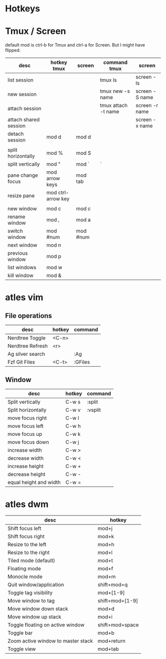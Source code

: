 # Hotkeys

# Tmux / Screen
default mod is ctrl-b for Tmux and ctrl-a for Screen. But I might have flipped.

| desc                  | hotkey tmux        | screen   | command tmux        | screen                |
| --------------------- | -------------------|--------- | --------------------|---------------------- |
| list session          |                    |          | tmux ls             | screen -ls            |
| new session           |                    |          | tmux new -s name    | screen -S name        |
| attach session        |                    |          | tmux attach -t name | screen -r name        |
| attach shared session |                    |          |                     | screen -x name        |
| detach session        | mod d              | mod d    |                     |                       |
|                       |                    |          |                     |                       |
| split horizontally    | mod %              | mod S    |                     |                       |
| split vertically      | mod "              | mod `|`  |                     |                       |
| pane change focus     | mod arrow keys     | mod tab  |                     |                       |
| resize pane           | mod ctrl-arrow key |          |                     |                       |
|                       |                    |          |                     |                       |
| new window            | mod c              | mod c    |                     |                       |
| rename window         | mod ,              | mod a    |                     |                       |
| switch window         | mod #num           | mod #num |                     |                       |
| next window           | mod n              |          |                     |                       |
| previous window       | mod p              |          |                     |                       |
| list windows          | mod w              |          |                     |                       |
| kill window           | mod &              |          |                     |                       |

# atles vim
## File operations

| desc                 | hotkey   | command  |
| -------------------- | -------- | -------- |
| Nerdtree Toggle      | \<C-n\>  |          |
| Nerdtree Refresh     | \<r\>    |          |
| Ag silver search     |          | :Ag      |
| Fzf Git Files        | \<C-t\>  | :GFiles  |

## Window

| desc                   | hotkey           | command  |
| ---------------------- | ---------------- | -------- |
| Split vertically       | C-w s            | :split   |
| Split horizontally     | C-w v            | :vsplit  |
| move focus right       | C-w l            |          |
| move focus left        | C-w h            |          |
| move focus up          | C-w k            |          |
| move focus down        | C-w j            |          |
| increase width         | C-w >            |          |
| decrease width         | C-w <            |          |
| increase height        | C-w +            |          |
| decrease height        | C-w -            |          |
| equal height and width | C-w =            |          |

# atles dwm

| desc                               | hotkey          |
| ---------------------------------- | --------------- |
| Shift focus left                   | mod+j           |
| Shift focus right                  | mod+k           |
| Resize to the left                 | mod+h           |
| Resize to the right                | mod+l           |
| Tiled mode (default)               | mod+t           |
| Floating mode                      | mod+f           |
| Monocle mode                       | mod+m           |
| Quit window/application            | shift+mod+q     |
| Toggle tag visibility              | mod+[1-9]       |
| Move window to tag                 | shift+mod+[1-9] |
| Move window down stack             | mod+d           |
| Move window up stack               | mod+i           |
| Toggle floating on active window   | shift+mod+space |
| Toggle bar                         | mod+b           |
| Zoom active window to master stack | mod+return      |
| Toggle view                        | mod+tab         |
